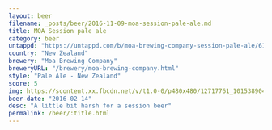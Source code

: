 ```yaml
---
layout: beer
filename: _posts/beer/2016-11-09-moa-session-pale-ale.md
title: MOA Session pale ale
category: beer
untappd: "https://untappd.com/b/moa-brewing-company-session-pale-ale/611847"
country: "New Zealand"
brewery: "Moa Brewing Company"
breweryURL: "/brewery/moa-brewing-company.html"
style: "Pale Ale - New Zealand"
score: 5
img: https://scontent.xx.fbcdn.net/v/t1.0-0/p480x480/12717761_10153890412778745_1469082473536049223_n.jpg?_nc_cat=109&oh=73c44939b618f5aab5352e4df1c15dbb&oe=5C1A7B3D
beer-date: "2016-02-14"
desc: "A little bit harsh for a session beer"
permalink: /beer/:title.html
---
```

